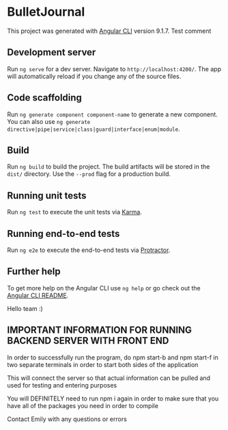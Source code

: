 # BulletJournal

This project was generated with [Angular CLI](https://github.com/angular/angular-cli) version 9.1.7.
Test comment
## Development server

Run `ng serve` for a dev server. Navigate to `http://localhost:4200/`. The app will automatically reload if you change any of the source files.

## Code scaffolding

Run `ng generate component component-name` to generate a new component. You can also use `ng generate directive|pipe|service|class|guard|interface|enum|module`.

## Build

Run `ng build` to build the project. The build artifacts will be stored in the `dist/` directory. Use the `--prod` flag for a production build.

## Running unit tests

Run `ng test` to execute the unit tests via [Karma](https://karma-runner.github.io).

## Running end-to-end tests

Run `ng e2e` to execute the end-to-end tests via [Protractor](http://www.protractortest.org/).

## Further help

To get more help on the Angular CLI use `ng help` or go check out the [Angular CLI README](https://github.com/angular/angular-cli/blob/master/README.md).



Hello team :)

## IMPORTANT INFORMATION FOR RUNNING BACKEND SERVER WITH FRONT END

In order to successfully run the program, do npm start-b and npm start-f in two separate terminals in order to start both sides of the application

This will connect the server so that actual information can be pulled and used for testing and entering purposes

You will DEFINITELY need to run npm i again in order to make sure that you have all of the packages you need in order to compile

Contact Emily with any questions or errors 

